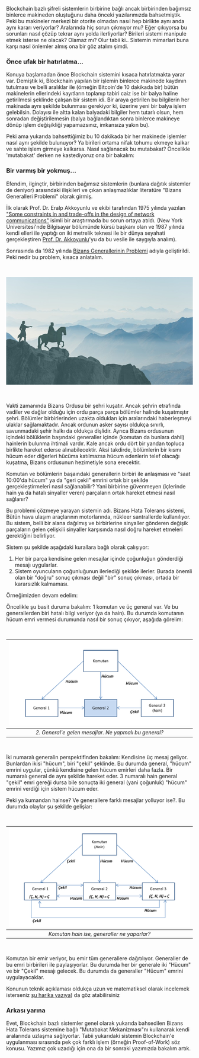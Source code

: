 


Blockchain bazlı şifreli sistemlerin birbirine bağlı ancak birbirinden bağımsız binlerce makineden oluştuğunu daha önceki yazılarımızda bahsetmiştik. Peki bu makineler merkezi bir otorite olmadan nasıl hep birlikte aynı anda aynı kararı veriyorlar? Aralarında hiç sorun çıkmıyor mu? Eğer çıkıyorsa bu sorunları nasıl çözüp tekrar aynı yolda ilerliyorlar? Birileri sistemi manipule etmek isterse ne olacak? Olamaz mı? Olur tabii ki.. Sistemin mimarlari buna karşı nasıl önlemler almış ona bir göz atalım şimdi. 

### Önce ufak bir hatırlatma... 


Konuya başlamadan önce Blockchain sistemini kısaca hatırlatmakta yarar var. Demiştik ki, Blockchain yapılan bir işlemin binlerce makinede kaydının tutulması ve belli aralıklar ile (örneğin Bitcoin'de 10 dakikada bir) bütün makinelerin ellerindeki kayıtların toplanıp tabiri caiz ise bir balya haline getirilmesi şeklinde çalışan bir sistem idi. Bir araya getirilen bu bilgilerin her makinada aynı şekilde bulunması gerekiyor ki, üzerine yeni bir balya işlem gelebilsin. Dolayısı ile altta kalan balyadaki bilgiler hem tutarlı olsun, hem sonradan değiştirilemesin (balya bağlandıktan sonra binlerce makineye dönüp işlem değişikliği yapamazsınız, imkansıza yakın bu). 

Peki ama yukarıda bahsettiğimiz bu 10 dakikada bir her makinede işlemler nasıl aynı şekilde bulunuyor? Ya birileri ortama nifak tohumu ekmeye kalkar ve sahte işlem girmeye kalkarsa. Nasıl sağlanacak bu mutabakat? Öncelikle 'mutabakat' derken ne kastediyoruz ona bir bakalım: 

### Bir varmış bir yokmuş...

Efendim, ilginçtir, birbirinden bağımsız sistemlerin (bunlara dağıtık sistemler de deniyor) arasındaki ilişkileri ve çıkan anlaşmazlıklar literatüre "Bizans Generalleri Problemi" olarak girmiş. 

İlk olarak  Prof. Dr. Eralp Akkoyunlu ve ekibi tarafından 1975 yılında yazılan ["Some constraints in and trade-offs in the design of network communications"](http://hydra.infosys.tuwien.ac.at/teaching/courses/AdvancedDistributedSystems/download/1975_Akkoyunlu,%20Ekanadham,%20Huber_Some%20constraints%20and%20tradeoffs%20in%20the%20design%20of%20network%20communications.pdf) isimli bir araştırmada bu sorun ortaya atıldı. (New York Universitesi'nde Bilgisayar bölümünde kürsü başkanı olan ve 1987 yılında kendi elleri ile yaptığı on iki metrelik teknesi ile bir dünya seyahati gerçekleştiren [Prof. Dr. Akkoyunlu](http://www.wiki-zero.co/index.php?q=aHR0cHM6Ly90ci53aWtpcGVkaWEub3JnL3dpa2kvRXJhbHBfQWtrb3l1bmx1)'yu da bu vesile ile saygıyla analım). 

Sonrasında da 1982 yılında [Bizans Generallerinin Problemi](https://www.microsoft.com/en-us/research/publication/byzantine-generals-problem/) adıyla geliştirildi. Peki nedir bu problem, kısaca anlatalım. 

&nbsp;

![bizans-generalleri.jpg](/assets/bizans-generalleri.jpg)

&nbsp;

Vakti zamanında Bizans Ordusu bir şehri kuşatır. Ancak şehrin etrafında vadiler ve dağlar olduğu için ordu parça parça bölümler halinde kuşatmıştır şehri. Bölümler birbirlerinden uzakta oldukları için aralarındaki haberleşmeyi ulaklar sağlamaktadır. Ancak ordunun asker sayısı oldukça sınırlı, savunmadaki şehir halkı da oldukça dişlidir. Ayrıca Bizans ordusunun içindeki bölüklerin başındaki generaller içinde (komutan da bunlara dahil) hainlerin bulunma ihtimali vardır. Kale ancak ordu dört bir yandan topluca birlikte hareket ederse alınabilecektir. Aksi takdirde, bölümlerin bir kısmı hücum eder diğerleri hücüma katılmazsa hücum edenlerin telef olacağı kuşatma, Bizans ordusunun hezimetiyle sona erecektir. 

Komutan ve bölümlerin başaındaki generallerin birbiri ile anlaşması ve "saat 10:00'da hücum" ya da "geri çekil" emrini ortak bir şekilde gerçekleştirmeleri nasıl sağlanabilir? Yani birbirine güvenmeyen (içlerinde hain ya da hatalı sinyaller veren) parçaların ortak hareket etmesi nasıl sağlanır?

Bu problemi çözmeye yarayan sistemin adı. Bizans Hata Tolerans sistemi, Bütün hava ulaşım araçlarının motorlarında, nükleer santrallerde kullanılıyor.  Bu sistem, belli bir alana dağılmış ve birbirlerine sinyaller gönderen değişik parçaların gelen çelişkili sinyaller karşısında nasıl doğru hareket etmeleri gerektiğini belirliyor. 

Sistem şu şekilde aşağıdaki kurallara bağlı olarak çalışıyor: 

1. Her bir parça kendisine gelen mesajlar içinde çoğunluğun gönderdiği mesajı uygularlar. 
2. Sistem oyuncuların çoğunluğunun ilerlediği şekilde ilerler. Burada önemli olan bir "doğru" sonuç çıkması değil "bir" sonuç çıkması, ortada bir kararsızlık kalmaması.

Örneğimizden devam edelim: 

Öncelikle şu basit duruma bakalım: 1 komutan ve üç general var. Ve bu generallerden biri hatalı bilgi veriyor (ya da hain). Bu durumda komutanın hücum emri vermesi durumunda nasıl bir sonuç çıkıyor, aşağıda görelim:

&nbsp;

| ![bizans-general-problem-1-v2.png](/assets/bizans-general-problem-1-v2.png) | 
|:--:| 
| *2. General'e gelen mesajlar. Ne yapmalı bu general?* | 

&nbsp;

İki numaralı generalin perspektifinden bakalım: Kendisine üç mesaj geliyor. Bunlardan ikisi "hücum", biri "çekil" şeklinde. Bu durumda general, "hücum" emrini uygular, çünkü kendisine gelen hücum emirleri daha fazla. Bir numaralı general de aynı şekilde hareket eder. 3 numaralı hain general "çekil" emri gereği dursa bile  sonuçta iki general (yani çoğunluk) "hücum" emrini verdiği için sistem hücum eder. 

Peki ya kumandan hainse? Ve generallere farklı mesajlar yolluyor ise?. Bu durumda olaylar şu şekilde gelişiar: 

&nbsp;

| ![bizans-general-problem-2.png](/assets/bizans-general-problem-2.png) | 
|:--:| 
| *Komutan hain ise, generaller ne yaparlar?* | 

&nbsp;

Komutan bir emir veriyor, bu emir tüm generallere dağıtılıyor. Generaller de bu emri birbirileri ile paylaşıyorlar. Bu durumda her bir generale iki "Hücum" ve bir "Çekil" mesajı gelecek. Bu durumda da generaller "Hücum" emrini uygulayacaklar. 



Konunun teknik açıklaması oldukça uzun ve matematiksel olarak incelemek isterseniz [şu harika yazıya](https://marknelson.us/posts/2007/07/23/byzantine.html)) da göz atabilirsiniz 


### Arkası yarına

Evet, Blockchain bazlı sistemler genel olarak yukarıda bahsedilen Bizans Hata Tolerans sistemine bağlı "Mutabakat Mekanizması"nı kullanarak kendi aralarında uzlaşma sağlıyorlar. Tabii yukarıdaki sistemin Blockchain'e uygulanması sırasında pek çok farklı işlem (örneğin Proof-of-Work) söz konusu. Yazımız çok uzadığı için ona da bir sonraki yazımızda bakalım artık. 

